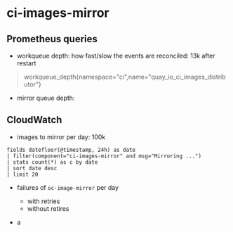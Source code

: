 # ci-images-mirror

## Prometheus queries

* workqueue depth: how fast/slow the events are reconciled: 13k after restart

> workqueue_depth{namespace="ci",name="quay_io_ci_images_distributor"}

* mirror queue depth:

## CloudWatch

* images to mirror per day: 100k

```
fields datefloor(@timestamp, 24h) as date
| filter(component="ci-images-mirror" and msg="Mirroring ...")
| stats count(*) as c by date
| sort date desc
| limit 20
```

* failures of `oc-image-mirror` per day

  * with retries
  * without retires
 
* a


